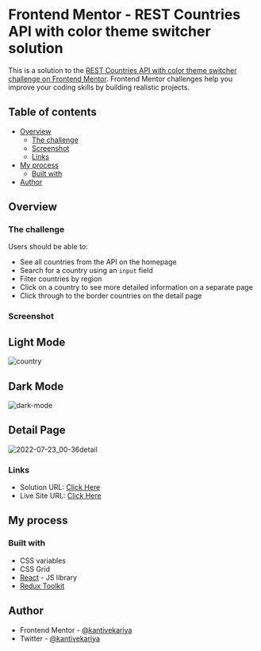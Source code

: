 # Frontend Mentor - REST Countries API with color theme switcher solution

This is a solution to the [REST Countries API with color theme switcher challenge on Frontend Mentor](https://www.frontendmentor.io/challenges/rest-countries-api-with-color-theme-switcher-5cacc469fec04111f7b848ca). Frontend Mentor challenges help you improve your coding skills by building realistic projects.

## Table of contents

- [Overview](#overview)
  - [The challenge](#the-challenge)
  - [Screenshot](#screenshot)
  - [Links](#links)
- [My process](#my-process)
  - [Built with](#built-with)
- [Author](#author)

## Overview

### The challenge

Users should be able to:

- See all countries from the API on the homepage
- Search for a country using an `input` field
- Filter countries by region
- Click on a country to see more detailed information on a separate page
- Click through to the border countries on the detail page

### Screenshot

## Light Mode
![country](https://user-images.githubusercontent.com/29365336/180505821-0e16c929-2236-4099-a709-98ed0ec44d09.png)

## Dark Mode
![dark-mode](https://user-images.githubusercontent.com/29365336/180506398-07f1171f-f632-4b2b-827c-41a5db1e878c.png)

## Detail Page
![2022-07-23_00-36detail](https://user-images.githubusercontent.com/29365336/180506907-42bfc106-d97c-43b8-9edb-5a4871de2686.png)


### Links

- Solution URL: [Click Here](https://github.com/kantivekariya/country-information)
- Live Site URL: [Click Here](https://62daeef1357ae30008fc1b1f--sensational-cucurucho-8870c0.netlify.app/)

## My process

### Built with

- CSS variables
- CSS Grid
- [React](https://reactjs.org/) - JS library
- [Redux Toolkit](https://redux-toolkit.js.org/)

## Author

- Frontend Mentor - [@kantivekariya](https://www.frontendmentor.io/profile/kantivekariya)
- Twitter - [@kantivekariya](https://twitter.com/vekariya_kanti)
